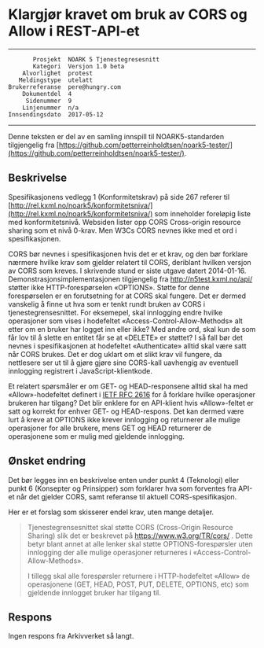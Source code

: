 Klargjør kravet om bruk av CORS og Allow i REST-API-et
======================================================

 ------------------  ---------------------------------
           Prosjekt  NOARK 5 Tjenestegresesnitt
           Kategori  Versjon 1.0 beta
        Alvorlighet  protest
       Meldingstype  utelatt
    Brukerreferanse  pere@hungry.com
        Dokumentdel  4
         Sidenummer  9
        Linjenummer  n/a
    Innsendingsdato  2017-05-12
 ------------------  ---------------------------------

Denne teksten er del av en samling innspill til NOARK5-standarden
tilgjengelig fra [https://github.com/petterreinholdtsen/noark5-tester/](https://github.com/petterreinholdtsen/noark5-tester/).

Beskrivelse
-----------

Spesifikasjonens vedlegg 1 (Konformitetskrav) på side 267 referer til
[http://rel.kxml.no/noark5/konformitetsniva/](http://rel.kxml.no/noark5/konformitetsniva/)
som inneholder foreløpig liste med konformitetsnivå.  Websiden lister
opp CORS Cross-origin resource sharing som et nivå 0-krav.  Men W3Cs
CORS nevnes ikke med et ord i spesifikasjonen.

CORS bør nevnes i spesifikasjonen hvis det er et krav, og den bør
forklare nærmere hvilke krav som gjelder relatert til CORS, deriblant
hvilken versjon av CORS som kreves.  I skrivende stund er siste utgave
datert 2014-01-16.  Demonstrasjonsimplementasjonen tilgjengelig fra
http://n5test.kxml.no/api/ støtter ikke HTTP-forespørselen «OPTIONS».
Støtte for denne forespørselen er en forutsetning for at CORS skal
fungere.  Det er dermed vanskelig å finne ut hva som er tenkt rundt
bruken av CORS i tjenestegrensesnittet.  For eksemepel, skal
innlogging endre hvilke operasjoner som vises i hodefeltet
«Access-Control-Allow-Methods» alt etter om en bruker har logget inn
eller ikke?  Med andre ord, skal kun de som får lov til å slette en
entitet får se at «DELETE» er støttet?  I så fall bør det nevnes i
spesifikasjonen at hodefeltet «Authenticate» alltid skal være satt når
CORS brukes.  Det er dog uklart om et slikt krav vil fungere, da
nettlesere ser ut til å gjøre gjøre sine CORS-kall uavhengig av
eventuell innlogging registrert i JavaScript-klientkode.

Et relatert spørsmåler er om GET- og HEAD-responsene alltid skal ha
med «Allow»-hodefeltet definert i [IETF RFC
2616](https://www.w3.org/Protocols/rfc2616/rfc2616-sec14.html) for å
forklare hvilke operasjoner brukeren har tilgang?  Det blir enklere
for en API-klient hvis «Allow»-feltet er satt og korrekt for enhver
GET- og HEAD-respons.  Det kan dermed være lurt å kreve at OPTIONS
ikke krever innlogging og returnerer alle mulige operasjoner for alle
brukere, mens GET og HEAD returnerer de operasjonene som er mulig med
gjeldende innlogging.

Ønsket endring
--------------

Det bør legges inn en beskrivelse enten under punkt 4 (Teknologi)
eller punkt 6 (Konsepter og Prinsipper) som forklarer hva som
forventes fra API-et når det gjelder CORS, samt referanse til aktuell
CORS-spesifikasjon.

Her er et forslag som skisserer endel krav, uten mange detaljer.

> Tjenestegrensesnittet skal støtte CORS (Cross-Origin Resource
> Sharing) slik det er beskrevet på https://www.w3.org/TR/cors/ .
> Dette betyr blant annet at alle lenker skal støtte
> OPTIONS-forespørsler uten innlogging der alle mulige operasjoner
> returneres i «Access-Control-Allow-Methods».
> 
> I tillegg skal alle forespørsler returnere i HTTP-hodefeltet «Allow»
> de operasjonene (GET, HEAD, POST, PUT, DELETE, OPTIONS, etc) som
> gjeldende innlogget bruker har tilgang til.

Respons
-------

Ingen respons fra Arkivverket så langt.
